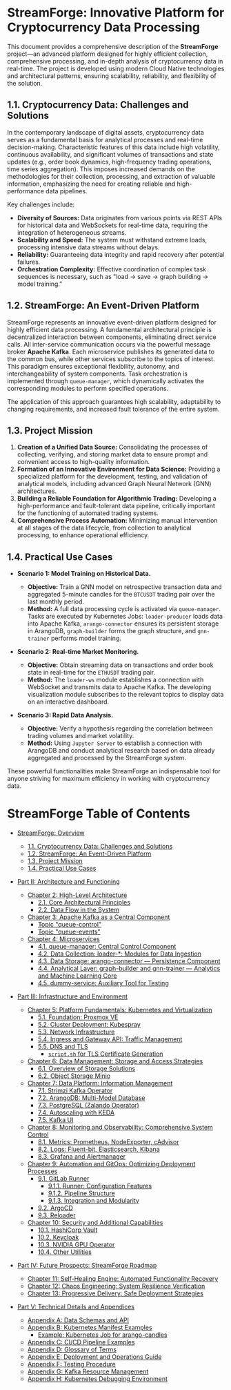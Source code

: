 # StreamForge: Innovative Platform for Cryptocurrency Data Processing

This document provides a comprehensive description of the **StreamForge** project—an advanced platform designed for highly efficient collection, comprehensive processing, and in-depth analysis of cryptocurrency data in real-time. The project is developed using modern Cloud Native technologies and architectural patterns, ensuring scalability, reliability, and flexibility of the solution.

## 1.1. Cryptocurrency Data: Challenges and Solutions

In the contemporary landscape of digital assets, cryptocurrency data serves as a fundamental basis for analytical processes and real-time decision-making. Characteristic features of this data include high volatility, continuous availability, and significant volumes of transactions and state updates (e.g., order book dynamics, high-frequency trading operations, time series aggregation). This imposes increased demands on the methodologies for their collection, processing, and extraction of valuable information, emphasizing the need for creating reliable and high-performance data pipelines.

Key challenges include:
- **Diversity of Sources:** Data originates from various points via REST APIs for historical data and WebSockets for real-time data, requiring the integration of heterogeneous streams.
- **Scalability and Speed:** The system must withstand extreme loads, processing intensive data streams without delays.
- **Reliability:** Guaranteeing data integrity and rapid recovery after potential failures.
- **Orchestration Complexity:** Effective coordination of complex task sequences is necessary, such as "load -> save -> graph building -> model training."

## 1.2. StreamForge: An Event-Driven Platform

StreamForge represents an innovative event-driven platform designed for highly efficient data processing. A fundamental architectural principle is decentralized interaction between components, eliminating direct service calls. All inter-service communication occurs via the powerful message broker **Apache Kafka**. Each microservice publishes its generated data to the common bus, while other services subscribe to the topics of interest. This paradigm ensures exceptional flexibility, autonomy, and interchangeability of system components. Task orchestration is implemented through `queue-manager`, which dynamically activates the corresponding modules to perform specified operations.

The application of this approach guarantees high scalability, adaptability to changing requirements, and increased fault tolerance of the entire system.

## 1.3. Project Mission

1.  **Creation of a Unified Data Source:** Consolidating the processes of collecting, verifying, and storing market data to ensure prompt and convenient access to high-quality information.
2.  **Formation of an Innovative Environment for Data Science:** Providing a specialized platform for the development, testing, and validation of analytical models, including advanced Graph Neural Network (GNN) architectures.
3.  **Building a Reliable Foundation for Algorithmic Trading:** Developing a high-performance and fault-tolerant data pipeline, critically important for the functioning of automated trading systems.
4.  **Comprehensive Process Automation:** Minimizing manual intervention at all stages of the data lifecycle, from collection to analytical processing, to enhance operational efficiency.

## 1.4. Practical Use Cases

- **Scenario 1: Model Training on Historical Data.**
  - **Objective:** Train a GNN model on retrospective transaction data and aggregated 5-minute candles for the `BTCUSDT` trading pair over the last monthly period.
  - **Method:** A full data processing cycle is activated via `queue-manager`. Tasks are executed by Kubernetes Jobs: `loader-producer` loads data into Apache Kafka, `arango-connector` ensures its persistent storage in ArangoDB, `graph-builder` forms the graph structure, and `gnn-trainer` performs model training.

- **Scenario 2: Real-time Market Monitoring.**
  - **Objective:** Obtain streaming data on transactions and order book state in real-time for the `ETHUSDT` trading pair.
  - **Method:** The `loader-ws` module establishes a connection with WebSocket and transmits data to Apache Kafka. The developing visualization module subscribes to the relevant topics to display data on an interactive dashboard.

- **Scenario 3: Rapid Data Analysis.**
  - **Objective:** Verify a hypothesis regarding the correlation between trading volumes and market volatility.
  - **Method:** Using `Jupyter Server` to establish a connection with ArangoDB and conduct analytical research based on data already aggregated and processed by the StreamForge system.

These powerful functionalities make StreamForge an indispensable tool for anyone striving for maximum efficiency in working with cryptocurrency data.

# StreamForge Table of Contents

- [StreamForge: Overview](README.md)
    - [1.1. Cryptocurrency Data: Challenges and Solutions](#11-cryptocurrency-data-challenges-and-solutions)
    - [1.2. StreamForge: An Event-Driven Platform](#12-streamforge-an-event-driven-platform)
    - [1.3. Project Mission](#13-project-mission)
    - [1.4. Practical Use Cases](#14-practical-use-cases)

- [Part II: Architecture and Functioning](StreamForge_II_Architecture_and_Functioning.md)
    - [Chapter 2: High-Level Architecture](StreamForge_II_Architecture_and_Functioning.md#chapter-2-high-level-architecture)
        - [2.1. Core Architectural Principles](StreamForge_II_Architecture_and_Functioning.md#21-core-architectural-principles)
        - [2.2. Data Flow in the System](StreamForge_II_Architecture_and_Functioning.md#22-data-flow-in-the-system)
    - [Chapter 3: Apache Kafka as a Central Component](StreamForge_II_Architecture_and_Functioning.md#chapter-3-apache-kafka-as-a-central-component)
        - [Topic "queue-control"](StreamForge_II_Architecture_and_Functioning.md#topic-queue-control)
        - [Topic "queue-events"](StreamForge_II_Architecture_and_Functioning.md#topic-queue-events)
    - [Chapter 4: Microservices](StreamForge_II_Architecture_and_Functioning.md#chapter-4-microservices)
        - [4.1. queue-manager: Central Control Component](StreamForge_II_Architecture_and_Functioning.md#41-queue-manager-central-control-component)
        - [4.2. Data Collection: loader-*: Modules for Data Ingestion](StreamForge_II_Architecture_and_Functioning.md#42-data-collection-loader-modules-for-data-ingestion)
        - [4.3. Data Storage: arango-connector — Persistence Component](StreamForge_II_Architecture_and_Functioning.md#43-data-storage-arango-connector-persistence-component)
        - [4.4. Analytical Layer: graph-builder and gnn-trainer — Analytics and Machine Learning Core](StreamForge_II_Architecture_and_Functioning.md#44-analytical-layer-graph-builder-and-gnn-trainer-analytics-and-machine-learning-core)
        - [4.5. dummy-service: Auxiliary Tool for Testing](StreamForge_II_Architecture_and_Functioning.md#45-dummy-service-auxiliary-tool-for-testing)

- [Part III: Infrastructure and Environment](StreamForge_III_Infrastructure_and_Environment.md)
    - [Chapter 5: Platform Fundamentals: Kubernetes and Virtualization](StreamForge_III_Infrastructure_and_Environment.md#chapter-5-platform-fundamentals-kubernetes-and-virtualization)
        - [5.1. Foundation: Proxmox VE](StreamForge_III_Infrastructure_and_Environment.md#51-foundation-proxmox-ve)
        - [5.2. Cluster Deployment: Kubespray](StreamForge_III_Infrastructure_and_Environment.md#52-cluster-deployment-kubespray)
        - [5.3. Network Infrastructure](StreamForge_III_Infrastructure_and_Environment.md#53-network-infrastructure)
        - [5.4. Ingress and Gateway API: Traffic Management](StreamForge_III_Infrastructure_and_Environment.md#54-ingress-and-gateway-api-traffic-management)
        - [5.5. DNS and TLS](StreamForge_III_Infrastructure_and_Environment.md#55-dns-and-tls)
            - [`script.sh` for TLS Certificate Generation](StreamForge_III_Infrastructure_and_Environment.md#scriptsh-for-tls-certificate-generation)
    - [Chapter 6: Data Management: Storage and Access Strategies](StreamForge_III_Infrastructure_and_Environment.md#chapter-6-data-management-storage-and-access-strategies)
        - [6.1. Overview of Storage Solutions](StreamForge_III_Infrastructure_and_Environment.md#61-overview-of-storage-solutions)
        - [6.2. Object Storage Minio](StreamForge_III_Infrastructure_and_Environment.md#62-object-storage-minio)
    - [Chapter 7: Data Platform: Information Management](StreamForge_III_Infrastructure_and_Environment.md#chapter-7-data-platform-information-management)
        - [7.1. Strimzi Kafka Operator](StreamForge_III_Infrastructure_and_Environment.md#71-strimzi-kafka-operator)
        - [7.2. ArangoDB: Multi-Model Database](StreamForge_III_Infrastructure_and_Environment.md#72-arangodb-multi-model-database)
        - [7.3. PostgreSQL (Zalando Operator)](StreamForge_III_Infrastructure_and_Environment.md#73-postgresql-zalando-operator)
        - [7.4. Autoscaling with KEDA](StreamForge_III_Infrastructure_and_Environment.md#74-autoscaling-with-keda)
        - [7.5. Kafka UI](StreamForge_III_Infrastructure_and_Environment.md#75-kafka-ui)
    - [Chapter 8: Monitoring and Observability: Comprehensive System Control](StreamForge_III_Infrastructure_and_Environment.md#chapter-8-monitoring-and-observability-comprehensive-system-control)
        - [8.1. Metrics: Prometheus, NodeExporter, cAdvisor](StreamForge_III_Infrastructure_and_Environment.md#81-metrics-prometheus-nodeexporter-cadvisor)
        - [8.2. Logs: Fluent-bit, Elasticsearch, Kibana](StreamForge_III_Infrastructure_and_Environment.md#82-logs-fluent-bit-elasticsearch-kibana)
        - [8.3. Grafana and Alertmanager](StreamForge_III_Infrastructure_and_Environment.md#83-grafana-and-alertmanager)
    - [Chapter 9: Automation and GitOps: Optimizing Deployment Processes](StreamForge_III_Infrastructure_and_Environment.md#chapter-9-automation-and-gitops-optimizing-deployment-processes)
        - [9.1. GitLab Runner](StreamForge_III_Infrastructure_and_Environment.md#91-gitlab-runner)
            - [9.1.1. Runner: Configuration Features](StreamForge_III_Infrastructure_and_Environment.md#911-runner-configuration-features)
            - [9.1.2. Pipeline Structure](StreamForge_III_Infrastructure_and_Environment.md#912-pipeline-structure)
            - [9.1.3. Integration and Modularity](StreamForge_III_Infrastructure_and_Environment.md#913-integration-and-modularity)
        - [9.2. ArgoCD](StreamForge_III_Infrastructure_and_Environment.md#92-argocd)
        - [9.3. Reloader](StreamForge_III_Infrastructure_and_Environment.md#93-reloader)
    - [Chapter 10: Security and Additional Capabilities](StreamForge_III_Infrastructure_and_Environment.md#chapter-10-security-and-additional-capabilities)
        - [10.1. HashiCorp Vault](StreamForge_III_Infrastructure_and_Environment.md#101-hashicorp-vault)
        - [10.2. Keycloak](StreamForge_III_Infrastructure_and_Environment.md#102-keycloak)
        - [10.3. NVIDIA GPU Operator](StreamForge_III_Infrastructure_and_Environment.md#103-nvidia-gpu-operator)
        - [10.4. Other Utilities](StreamForge_III_Infrastructure_and_Environment.md#104-other-utilities)

- [Part IV: Future Prospects: StreamForge Roadmap](StreamForge_IV_What_Next_My_Development_Plans.md)
    - [Chapter 11: Self-Healing Engine: Automated Functionality Recovery](StreamForge_IV_What_Next_My_Development_Plans.md#chapter-11-self-healing-engine-automated-functionality-recovery)
    - [Chapter 12: Chaos Engineering: System Resilience Verification](StreamForge_IV_What_Next_My_Development_Plans.md#chapter-12-chaos-engineering-system-resilience-verification)
    - [Chapter 13: Progressive Delivery: Safe Deployment Strategies](StreamForge_IV_What_Next_My_Development_Plans.md#chapter-13-progressive-delivery-safe-deployment-strategies)

- [Part V: Technical Details and Appendices](StreamForge_V_Technical_Details_and_Appendices.md)
    - [Appendix A: Data Schemas and API](StreamForge_V_Technical_Details_and_Appendices.md#appendix-a-data-schemas-and-api)
    - [Appendix B: Kubernetes Manifest Examples](StreamForge_V_Technical_Details_and_Appendices.md#appendix-b-kubernetes-manifest-examples)
        - [Example: Kubernetes Job for arango-candles](StreamForge_V_Technical_Details_and_Appendices.md#example-kubernetes-job-for-arango-candles)
    - [Appendix C: CI/CD Pipeline Examples](StreamForge_V_Technical_Details_and_Appendices.md#appendix-c-cicd-pipeline-examples)
    - [Appendix D: Glossary of Terms](StreamForge_V_Technical_Details_and_Appendices.md#appendix-d-glossary-of-terms)
    - [Appendix E: Deployment and Operations Guide](StreamForge_V_Technical_Details_and_Appendices.md#appendix-e-deployment-and-operations-guide)
    - [Appendix F: Testing Procedure](StreamForge_V_Technical_Details_and_Appendices.md#appendix-f-testing-procedure)
    - [Appendix G: Kafka Resource Management](StreamForge_V_Technical_Details_and_Appendices.md#appendix-g-kafka-resource-management)
    - [Appendix H: Kubernetes Debugging Environment](StreamForge_V_Technical_Details_and_Appendices.md#appendix-h-kubernetes-debugging-environment)
